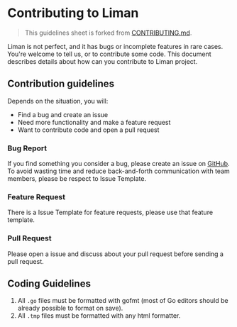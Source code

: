 # Contributing to Liman

> This guidelines sheet is forked from [CONTRIBUTING.md](https://github.com/gogs/gogs/blob/master/.github/CONTRIBUTING.md).

Liman is not perfect, and it has bugs or incomplete features in rare cases. You're welcome to tell us, or to contribute some code. This document describes details about how can you contribute to Liman project.

## Contribution guidelines

Depends on the situation, you will:

- Find a bug and create an issue
- Need more functionality and make a feature request
- Want to contribute code and open a pull request

### Bug Report

If you find something you consider a bug, please create an issue on [GitHub](https://github.com/salihciftci/liman/issues). To avoid wasting time and reduce back-and-forth communication with team members, please be respect to Issue Template.

### Feature Request

There is a Issue Template for feature requests, please use that feature template. 

### Pull Request

Please open a issue and discuss about your pull request before sending a pull request.

## Coding Guidelines

1. All `.go` files must be formatted with gofmt (most of Go editors should be already possible to format on save).
2. All `.tmp` files must be formatted with any html formatter.
